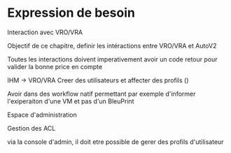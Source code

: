 Expression de besoin
====================

Interaction avec VRO/VRA

Objectif de ce chapitre, definir les intéractions entre VRO/VRA et AutoV2

Toutes les interactions doivent imperativement avoir un code retour pour valider la bonne price en compte

IHM -> VRO/VRA
Creer des utilisateurs et affecter des profils ()


Avoir dans des workflow natif permettant par exemple d'informer l'exiperaiton d'une VM et pas d'un BleuPrint



Espace d'administration


Gestion des ACL

via la console d'admin, il doit etre possible de gerer des profils d'utilisateur
